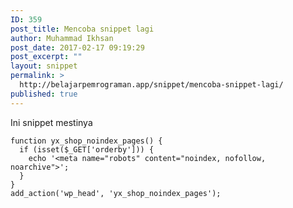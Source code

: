```yaml
---
ID: 359
post_title: Mencoba snippet lagi
author: Muhammad Ikhsan
post_date: 2017-02-17 09:19:29
post_excerpt: ""
layout: snippet
permalink: >
  http://belajarpemrograman.app/snippet/mencoba-snippet-lagi/
published: true
---
```

Ini snippet mestinya
<pre data-line="2"><code class="language-php">function yx_shop_noindex_pages() {
  if (isset($_GET['orderby'])) {
    echo '&lt;meta name="robots" content="noindex, nofollow, noarchive"&gt;';
  }
}
add_action('wp_head', 'yx_shop_noindex_pages');</code></pre>